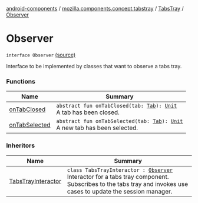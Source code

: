 [android-components](../../../index.md) / [mozilla.components.concept.tabstray](../../index.md) / [TabsTray](../index.md) / [Observer](./index.md)

# Observer

`interface Observer` [(source)](https://github.com/mozilla-mobile/android-components/blob/master/components/concept/tabstray/src/main/java/mozilla/components/concept/tabstray/TabsTray.kt#L17)

Interface to be implemented by classes that want to observe a tabs tray.

### Functions

| Name | Summary |
|---|---|
| [onTabClosed](on-tab-closed.md) | `abstract fun onTabClosed(tab: `[`Tab`](../../-tab/index.md)`): `[`Unit`](https://kotlinlang.org/api/latest/jvm/stdlib/kotlin/-unit/index.html)<br>A tab has been closed. |
| [onTabSelected](on-tab-selected.md) | `abstract fun onTabSelected(tab: `[`Tab`](../../-tab/index.md)`): `[`Unit`](https://kotlinlang.org/api/latest/jvm/stdlib/kotlin/-unit/index.html)<br>A new tab has been selected. |

### Inheritors

| Name | Summary |
|---|---|
| [TabsTrayInteractor](../../../mozilla.components.feature.tabs.tabstray/-tabs-tray-interactor/index.md) | `class TabsTrayInteractor : `[`Observer`](./index.md)<br>Interactor for a tabs tray component. Subscribes to the tabs tray and invokes use cases to update the session manager. |

